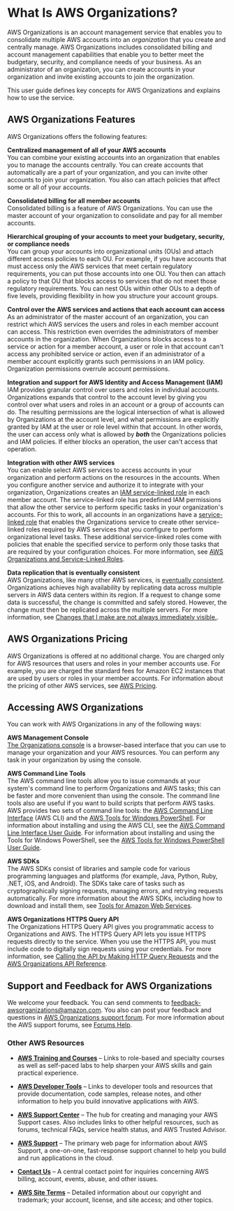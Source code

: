 # What Is AWS Organizations?<a name="orgs_introduction"></a>

AWS Organizations is an account management service that enables you to consolidate multiple AWS accounts into an *organization* that you create and centrally manage\. AWS Organizations includes consolidated billing and account management capabilities that enable you to better meet the budgetary, security, and compliance needs of your business\. As an administrator of an organization, you can create accounts in your organization and invite existing accounts to join the organization\. 

This user guide defines key concepts for AWS Organizations and explains how to use the service\. 

## AWS Organizations Features<a name="features"></a>

AWS Organizations offers the following features:

**Centralized management of all of your AWS accounts**  
You can combine your existing accounts into an organization that enables you to manage the accounts centrally\. You can create accounts that automatically are a part of your organization, and you can invite other accounts to join your organization\. You also can attach policies that affect some or all of your accounts\. 

**Consolidated billing for all member accounts**  
Consolidated billing is a feature of AWS Organizations\. You can use the master account of your organization to consolidate and pay for all member accounts\. 

**Hierarchical grouping of your accounts to meet your budgetary, security, or compliance needs**  
You can group your accounts into organizational units \(OUs\) and attach different access policies to each OU\. For example, if you have accounts that must access only the AWS services that meet certain regulatory requirements, you can put those accounts into one OU\. You then can attach a policy to that OU that blocks access to services that do not meet those regulatory requirements\. You can nest OUs within other OUs to a depth of five levels, providing flexibility in how you structure your account groups\.

**Control over the AWS services and actions that each account can access**  
As an administrator of the master account of an organization, you can restrict which AWS services the users and roles in each member account can access\. This restriction even overrides the administrators of member accounts in the organization\. When Organizations blocks access to a service or action for a member account, a user or role in that account can't access any prohibited service or action, even if an administrator of a member account explicitly grants such permissions in an IAM policy\. Organization permissions overrule account permissions\.

**Integration and support for AWS Identity and Access Management \(IAM\)**  
IAM provides granular control over users and roles in individual accounts\. Organizations expands that control to the account level by giving you control over what users and roles in an account or a group of accounts can do\. The resulting permissions are the logical intersection of what is allowed by Organizations at the account level, and what permissions are explicitly granted by IAM at the user or role level within that account\. In other words, the user can access only what is allowed by ***both*** the Organizations policies and IAM policies\. If either blocks an operation, the user can't access that operation\.

**Integration with other AWS services**  
You can enable select AWS services to access accounts in your organization and perform actions on the resources in the accounts\. When you configure another service and authorize it to integrate with your organization, Organizations creates an [IAM service\-linked role](http://aws.amazon.com/blogs/security/introducing-an-easier-way-to-delegate-permissions-to-aws-services-service-linked-roles/) in each member account\. The service\-linked role has predefined IAM permissions that allow the other service to perform specific tasks in your organization's accounts\. For this to work, all accounts in an organizations have a [service\-linked role](http://alpha-docs-aws.amazon.com/IAM/latest/UserGuide/id_roles_terms-and-concepts.html?icmpid=docs_iam_console#iam-term-service-linked-role) that enables the Organizations service to create other service\-linked roles required by AWS services that you configure to perform organizational level tasks\. These additional service\-linked roles come with policies that enable the specified service to perform only those tasks that are required by your configuration choices\. For more information, see [AWS Organizations and Service\-Linked Roles](orgs_integrate_services.md#orgs_integrate_services-using_slrs)\.

**Data replication that is eventually consistent**  
AWS Organizations, like many other AWS services, is [eventually consistent](https://wikipedia.org/wiki/Eventual_consistency)\. Organizations achieves high availability by replicating data across multiple servers in AWS data centers within its region\. If a request to change some data is successful, the change is committed and safely stored\. However, the change must then be replicated across the multiple servers\. For more information, see [Changes that I make are not always immediately visible\.](orgs_troubleshoot_general.md#troubleshoot_general_eventual-consistency)\.

## AWS Organizations Pricing<a name="pricing"></a>

AWS Organizations is offered at no additional charge\. You are charged only for AWS resources that users and roles in your member accounts use\. For example, you are charged the standard fees for Amazon EC2 instances that are used by users or roles in your member accounts\. For information about the pricing of other AWS services, see [AWS Pricing](https://aws.amazon.com/pricing/services/)\.

## Accessing AWS Organizations<a name="how-to-access"></a>

You can work with AWS Organizations in any of the following ways:

**AWS Management Console**  
[The Organizations console](https://console.aws.amazon.com/organizations/) is a browser\-based interface that you can use to manage your organization and your AWS resources\. You can perform any task in your organization by using the console\.

**AWS Command Line Tools**  
The AWS command line tools allow you to issue commands at your system's command line to perform Organizations and AWS tasks; this can be faster and more convenient than using the console\. The command line tools also are useful if you want to build scripts that perform AWS tasks\.  
AWS provides two sets of command line tools: the [AWS Command Line Interface](https://aws.amazon.com/cli/) \(AWS CLI\) and the [AWS Tools for Windows PowerShell](https://aws.amazon.com/powershell/)\. For information about installing and using the AWS CLI, see the [AWS Command Line Interface User Guide](http://alpha-docs-aws.amazon.com/cli/latest/userguide/)\. For information about installing and using the Tools for Windows PowerShell, see the [AWS Tools for Windows PowerShell User Guide](http://alpha-docs-aws.amazon.com/powershell/latest/userguide/)\.

**AWS SDKs**  
The AWS SDKs consist of libraries and sample code for various programming languages and platforms \(for example, Java, Python, Ruby, \.NET, iOS, and Android\)\. The SDKs take care of tasks such as cryptographically signing requests, managing errors, and retrying requests automatically\. For more information about the AWS SDKs, including how to download and install them, see [Tools for Amazon Web Services](https://aws.amazon.com/tools/#sdk)\.

**AWS Organizations HTTPS Query API**  
The Organizations HTTPS Query API gives you programmatic access to Organizations and AWS\. The HTTPS Query API lets you issue HTTPS requests directly to the service\. When you use the HTTPS API, you must include code to digitally sign requests using your credentials\. For more information, see [Calling the API by Making HTTP Query Requests](http://alpha-docs-aws.amazon.com/organizations/latest/userguide/orgs_query-requests.html) and the [AWS Organizations API Reference](http://alpha-docs-aws.amazon.com/organizations/latest/APIReference/)\.

## Support and Feedback for AWS Organizations<a name="support-and-feedback"></a>

We welcome your feedback\. You can send comments to [feedback\-awsorganizations@amazon\.com](mailto:feedback-awsorganizations@amazon.com)\. You also can post your feedback and questions in [AWS Organizations support forum](https://forums.aws.amazon.com/forum.jspa?forumID=219)\. For more information about the AWS support forums, see [Forums Help](https://forums.aws.amazon.com/help.jspa)\.

### Other AWS Resources<a name="other-resources"></a>

+ **[AWS Training and Courses](https://aws.amazon.com/training/course-descriptions/)** – Links to role\-based and specialty courses as well as self\-paced labs to help sharpen your AWS skills and gain practical experience\.

+ **[AWS Developer Tools](https://aws.amazon.com/developertools/)** – Links to developer tools and resources that provide documentation, code samples, release notes, and other information to help you build innovative applications with AWS\.

+ **[AWS Support Center](https://console.aws.amazon.com/support/home#/)** – The hub for creating and managing your AWS Support cases\. Also includes links to other helpful resources, such as forums, technical FAQs, service health status, and AWS Trusted Advisor\.

+ **[AWS Support](https://aws.amazon.com/premiumsupport/)** – The primary web page for information about AWS Support, a one\-on\-one, fast\-response support channel to help you build and run applications in the cloud\.

+ **[Contact Us](https://aws.amazon.com/contact-us/)** – A central contact point for inquiries concerning AWS billing, account, events, abuse, and other issues\.

+ **[AWS Site Terms](https://aws.amazon.com/terms/)** – Detailed information about our copyright and trademark; your account, license, and site access; and other topics\.